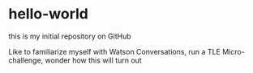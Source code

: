 # hello-world
this is my initial repository on GitHub

Like to familiarize myself with Watson Conversations, run a TLE Micro-challenge, wonder how this will turn out
